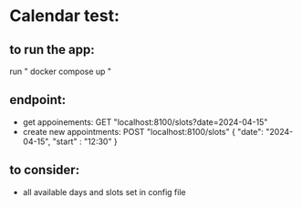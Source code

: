 # Calendar test:

## to run the app:
run " docker compose up "

## endpoint:
* get appoinements: GET "localhost:8100/slots?date=2024-04-15"
* create new appointments: POST "localhost:8100/slots" 
{
    "date": "2024-04-15",
    "start" : "12:30"
}

## to consider: 
* all available days and slots set in config file

